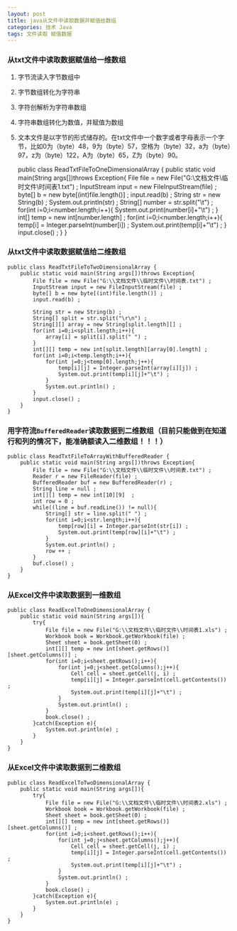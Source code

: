 ```yaml
---
layout: post
title: java从文件中读取数据并赋值给数组
categories: 技术 Java 
tags: 文件读取 赋值数据
---
```


### 从txt文件中读取数据赋值给一维数组

1. 字节流读入字节数组中
2. 字节数组转化为字符串
3. 字符创解析为字符串数组
4. 字符串数组转化为数值，并赋值为数组	
5. 文本文件是以字节的形式储存的。在txt文件中一个数字或者字母表示一个字节，比如0为（byte）48，9为（byte）57，空格为（byte）32，a为（byte）97，z为（byte）122，A为（byte）65，Z为（byte）90。

	public class ReadTxtFileToOneDimensionalArray {
		public static void main(String args[])throws Exception{
			File file = new File("G:\\文档文件\\临时文件\\时间表1.txt") ;
			InputStream input = new FileInputStream(file) ;
			byte[] b = new byte[(int)file.length()] ;
			input.read(b) ;
			String str = new String(b) ;
			System.out.println(str) ;
			String[] number = str.split("\t") ;
			for(int i=0;i<number.length;i++){
				System.out.print(number[i]+"\t") ;
			}
			int[] temp = new int[number.length] ;
			for(int i=0;i<number.length;i++){
				temp[i] = Integer.parseInt(number[i]) ;
				System.out.print(temp[i]+"\t") ;
			}
			input.close() ; 
		}
	}
		
### 从txt文件中读取数据赋值给二维数组

	public class ReadTxtFileToTwoDimensionalArray {
		public static void main(String args[])throws Exception{
			File file = new File("G:\\文档文件\\临时文件\\时间表.txt") ;
			InputStream input = new FileInputStream(file) ;
			byte[] b = new byte[(int)file.length()] ;
			input.read(b) ;
			
			String str = new String(b) ;
			String[] split = str.split("\r\n") ;
			String[][] array = new String[split.length][] ;
			for(int i=0;i<split.length;i++){
				array[i] = split[i].split(" ") ; 
			}
			int[][] temp = new int[split.length][array[0].length] ;
			for(int i=0;i<temp.length;i++){
				for(int j=0;j<temp[0].length;j++){
					temp[i][j] = Integer.parseInt(array[i][j]) ;
					System.out.print(temp[i][j]+"\t") ;
				}
				System.out.println() ;
			}
			input.close() ; 
		}
	}

### 用字符流`BufferedReader`读取数据到二维数组（目前只能做到在知道行和列的情况下，能准确额读入二维数组！！！）

	public class ReadTxtFileToArrayWithBufferedReader {
		public static void main(String args[])throws Exception{
			File file = new File("G:\\文档文件\\临时文件\\时间表.txt") ;
			Reader r = new FileReader(file) ;
			BufferedReader buf = new BufferedReader(r) ;
			String line = null ;
			int[][] temp = new int[10][9]  ;
			int row = 0 ;
			while((line = buf.readLine()) != null){
				String[] str = line.split(" ") ;
				for(int i=0;i<str.length;i++){
					temp[row][i] = Integer.parseInt(str[i]) ;
					System.out.print(temp[row][i]+"\t") ;
				}
				System.out.println() ;
				row ++ ;
			}
			buf.close() ;
		}
	}

### 从Excel文件中读取数据到一维数组

	public class ReadExcelToOneDimensionalArray {
		public static void main(String args[]){
			try{
				File file = new File("G:\\文档文件\\临时文件\\时间表1.xls") ;
				Workbook book = Workbook.getWorkbook(file) ;
				Sheet sheet = book.getSheet(0) ;
				int[][] temp = new int[sheet.getRows()][sheet.getColumns()] ;
				for(int i=0;i<sheet.getRows();i++){
					for(int j=0;j<sheet.getColumns();j++){
						Cell cell = sheet.getCell(j, i) ;
						temp[i][j] = Integer.parseInt(cell.getContents()) ;
						System.out.print(temp[i][j]+"\t") ;
					}
					System.out.println() ;
				}
				book.close() ;
			}catch(Exception e){
				System.out.println(e) ;
			}
		}
	}

### 从Excel文件中读取数据到二维数组

	public class ReadExcelToTwoDimensionalArray {
		public static void main(String args[]){
			try{
				File file = new File("G:\\文档文件\\临时文件\\时间表2.xls") ;
				Workbook book = Workbook.getWorkbook(file) ;
				Sheet sheet = book.getSheet(0) ;
				int[][] temp = new int[sheet.getRows()][sheet.getColumns()] ;
				for(int i=0;i<sheet.getRows();i++){
					for(int j=0;j<sheet.getColumns();j++){
						Cell cell = sheet.getCell(j, i) ;
						temp[i][j] = Integer.parseInt(cell.getContents()) ;
						System.out.print(temp[i][j]+"\t") ;
					}
					System.out.println() ;
				}
				book.close() ;
			}catch(Exception e){
				System.out.println(e) ;
			}
		}
	}
